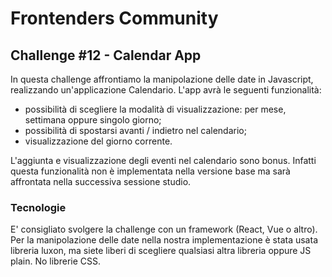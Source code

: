 # Frontenders Community

## Challenge #12 - Calendar App
In questa challenge affrontiamo la manipolazione delle date in Javascript, realizzando un'applicazione Calendario.
L'app avrà le seguenti funzionalità:
- possibilità di scegliere la modalità di visualizzazione: per mese, settimana oppure singolo giorno;
- possibilità di spostarsi avanti / indietro nel calendario;
- visualizzazione del giorno corrente.

L'aggiunta e visualizzazione degli eventi nel calendario sono bonus. Infatti questa funzionalità non è implementata nella versione base ma sarà affrontata nella successiva sessione studio.

### Tecnologie
E' consigliato svolgere la challenge con un framework (React, Vue o altro). Per la manipolazione delle date nella nostra implementazione è stata usata libreria luxon, ma siete liberi di scegliere qualsiasi altra libreria oppure JS plain. No librerie CSS.